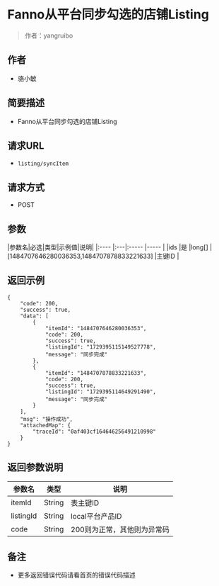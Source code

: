 # Fanno从平台同步勾选的店铺Listing

> 作者：yangruibo

## 作者
- 骆小敏
	
	
## 简要描述

- Fanno从平台同步勾选的店铺Listing

## 请求URL
- ` listing/syncItem `

## 请求方式
- POST


## 参数

|参数名|必选|类型|示例值|说明|
|:----    |:---|:----- |-----   |
|ids |是  |long[] |[1484707646280036353,1484707878833221633] |主键ID |


## 返回示例

``` 
{
    "code": 200,
    "success": true,
    "data": [
        {
            "itemId": "1484707646280036353",
            "code": 200,
            "success": true,
            "listingId": "1729395115149527778",
            "message": "同步完成"
        },
        {
            "itemId": "1484707878833221633",
            "code": 200,
            "success": true,
            "listingId": "1729395114649291490",
            "message": "同步完成"
        }
    ],
    "msg": "操作成功",
    "attachedMap": {
        "traceId": "0af403cf164646256491210998"
    }
}
```

## 返回参数说明

|参数名|类型|说明|
|-----|-----|-----|
|itemId|String|表主键ID
|listingId|String|local平台产品ID
|code|String|200则为正常，其他则为异常码

## 备注

- 更多返回错误代码请看首页的错误代码描述